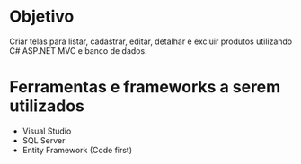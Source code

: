 # Objetivo
Criar telas para listar, cadastrar, editar, detalhar e excluir produtos utilizando C#
ASP.NET MVC e banco de dados.

# Ferramentas e frameworks a serem utilizados
- Visual Studio
- SQL Server
- Entity Framework (Code first)
